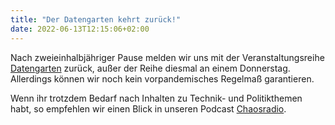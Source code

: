 ```yaml
---
title: "Der Datengarten kehrt zurück!"
date: 2022-06-13T12:15:06+02:00
---
```


Nach zweieinhalbjähriger Pause melden wir uns mit der Veranstaltungsreihe [Datengarten](/page/datengarten/) zurück,
außer der Reihe diesmal an einem Donnerstag. Allerdings können wir noch kein vorpandemisches Regelmaß garantieren.

Wenn ihr trotzdem Bedarf nach Inhalten zu Technik- und Politikthemen habt, so empfehlen wir einen
Blick in unseren Podcast [Chaosradio](https://www.chaosradio.de).
